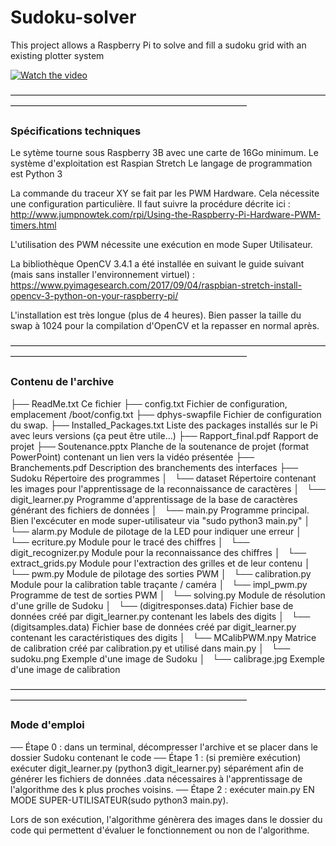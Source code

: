 # Sudoku-solver
This project allows a Raspberry Pi to solve and fill a sudoku grid with an existing plotter system

[![Watch the video](https://raw.github.com/GabLeRoux/WebMole/master/ressources/WebMole_Youtube_Video.png)](https://drive.google.com/open?id=1vr8ph6N277OrLa1NCr08aWasJZEI5jlR)

———————————————————————————————————————————————————————————————
### Spécifications techniques ###

Le sytème tourne sous Raspberry 3B avec une carte de 16Go minimum.
Le système d'exploitation est Raspian Stretch
Le langage de programmation est Python 3

La commande du traceur XY se fait par les PWM Hardware.
Cela nécessite une configuration particulière.
Il faut suivre la procédure décrite ici :
http://www.jumpnowtek.com/rpi/Using-the-Raspberry-Pi-Hardware-PWM-timers.html

L'utilisation des PWM nécessite une exécution en mode Super Utilisateur.

La bibliothèque OpenCV 3.4.1 a été installée en suivant le guide suivant
(mais sans installer l'environnement virtuel) :
https://www.pyimagesearch.com/2017/09/04/raspbian-stretch-install-opencv-3-python-on-your-raspberry-pi/

L'installation est très longue (plus de 4 heures).
Bien passer la taille du swap à 1024 pour la compilation d'OpenCV
et la repasser en normal après.

———————————————————————————————————————————————————————————————
### Contenu de l'archive ###

├── ReadMe.txt					Ce fichier
├── config.txt					Fichier de configuration, emplacement /boot/config.txt
├── dphys-swapfile				Fichier de configuration du swap. 
├── Installed_Packages.txt		Liste des packages installés sur le Pi avec leurs versions (ça peut être utile...)
├── Rapport_final.pdf			Rapport de projet
├── Soutenance.pptx				Planche de la soutenance de projet (format PowerPoint) contenant un lien vers la vidéo présentée
├── Branchements.pdf			Description des branchements des interfaces
├── Sudoku						Répertoire des programmes
│   └── dataset					Répertoire contenant les images pour l'apprentissage de la reconnaissance de caractères
│   └── digit_learner.py		Programme d'apprentissage de la base de caractères générant des fichiers de données
│   └── main.py					Programme principal. Bien l'excécuter en mode super-utilisateur via "sudo python3 main.py"
│   └── alarm.py				Module de pilotage de la LED pour indiquer une erreur
│   └── ecriture.py				Module pour le tracé des chiffres
│   └── digit_recognizer.py		Module pour la reconnaissance des chiffres
│   └── extract_grids.py		Module pour l'extraction des grilles et de leur contenu
│   └── pwm.py					Module de pilotage des sorties PWM
│   └── calibration.py			Module pour la calibration table traçante / caméra
│   └── impl_pwm.py				Programme de test de sorties PWM
│   └── solving.py				Module de résolution d'une grille de Sudoku
│   └── (digitresponses.data)	Fichier base de données créé par digit_learner.py contenant les labels des digits
│   └── (digitsamples.data)		Fichier base de données créé par digit_learner.py contenant les caractéristiques des digits
│   └── MCalibPWM.npy			Matrice de calibration créé par calibration.py et utilisé dans main.py
│   └── sudoku.png				Exemple d'une image de Sudoku
│   └── calibrage.jpg			Exemple d'une image de calibration

———————————————————————————————————————————————————————————————
### Mode d'emploi ###

── Étape 0 : dans un terminal, décompresser l'archive et se placer dans le dossier Sudoku contenant le code
── Étape 1 : (si première exécution) exécuter digit_learner.py (python3 digit_learner.py) séparément afin de générer les fichiers de données .data nécessaires à l'apprentissage de l'algorithme des k plus proches voisins.
── Étape 2 : exécuter main.py EN MODE SUPER-UTILISATEUR(sudo python3 main.py).

Lors de son exécution, l'algorithme génèrera des images dans le dossier du code qui permettent d'évaluer le fonctionnement ou non de l'algorithme.
